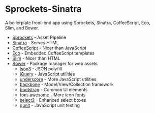 # Sprockets-Sinatra

A boilerplate front-end app using Sprockets, Sinatra, CoffeeScript, Eco, Slim, and Bower.

* [Sprockets](//github.com/sstephenson/sprockets) - Asset Pipeline
* [Sinatra](//github.com/sinatra/sinatra) - Serves HTML
* [CoffeeScript](//github.com/jashkenas/coffee-script) - Nicer than JavaScript
* [Eco](//github.com/sstephenson/eco) - Embedded CoffeeScript templates
* [Slim](//github.com/slim-template/slim) - Nicer than HTML
* [Bower](//github.com/bower/bower) - Package manager for web assets
    * [json3](//github.com/bestiejs/json3) - JSON polyfill
    * [jQuery](//github.com/jquery/jquery) - JavaScript utilities
    * [underscore](//github.com/jashkenas/underscore) - More JavaScript utilities
    * [backbone](//github.com/jashkenas/backbone) - Model/View/Collection framework
    * [bootstrap](//github.com/twbs/bootstrap) - Common UI elements
    * [font-awesome](//github.com/FortAwesome/font-awesome) - More icon fonts
    * [select2](//github.com/ivaynberg/select2) - Enhanced select boxes
    * [qunit](//github.com/jquery/qunit) - JavaScript unit testing
